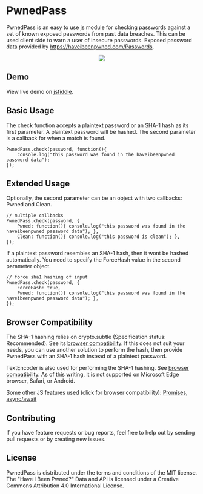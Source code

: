 # PwnedPass
PwnedPass is an easy to use js module for checking passwords against a set of known exposed passwords from past data breaches. This can be used client side to warn a user of insecure passwords. Exposed password data provided by https://haveibeenpwned.com/Passwords. 

<p align="center"> 
<img src="https://github.com/jpxor/pwnedpass/blob/master/images/sample.png">
</p>

## Demo
View live demo on [jsfiddle](https://jsfiddle.net/jpxor/edpg1dxc/10/).

## Basic Usage
The check function accepts a plaintext password or an SHA-1 hash as its first parameter. A plaintext password will be hashed.
The second parameter is a callback for when a match is found. 

    PwnedPass.check(password, function(){
        console.log("this password was found in the haveibeenpwned password data");
    });

## Extended Usage
Optionally, the second parameter can be an object with two callbacks: Pwned and Clean. 

    // multiple callbacks
    PwnedPass.check(password, {
        Pwned: function(){ console.log("this password was found in the haveibeenpwned password data"); },
        Clean: function(){ console.log("this password is clean"); },
    });

If a plaintext password resembles an SHA-1 hash, then it wont be hashed automatically. You need to specify the ForceHash value in the second parameter object. 

    // force sha1 hashing of input
    PwnedPass.check(password, {
        ForceHash: true,
        Pwned: function(){ console.log("this password was found in the haveibeenpwned password data"); },
    });

## Browser Compatibility
The SHA-1 hashing relies on crypto.subtle (Specification status: Recommended). See its [browser compatibility](https://developer.mozilla.org/en-US/docs/Web/API/Crypto/subtle#Browser_compatibility). If this does not suit your needs, you can 
use another solution to perform the hash, then provide PwnedPass with an SHA-1 hash instead of a plaintext password.

TextEncoder is also used for performing the SHA-1 hashing. See [browser compatibility](https://developer.mozilla.org/en-US/docs/Web/API/TextEncoder/TextEncoder#Browser_compatibility). As of this writing, it is not supported on Microsoft Edge browser, Safari, or Android. 

Some other JS features used (click for browser compatibility): [Promises](https://developer.mozilla.org/en-US/docs/Web/JavaScript/Reference/Global_Objects/Promise#Browser_compatibility),   [async/await](https://developer.mozilla.org/en-US/docs/Web/JavaScript/Reference/Operators/async_function#Browser_compatibility)

## Contributing
If you have feature requests or bug reports, feel free to help out by sending pull requests or by creating new issues.

## License
PwnedPass is distributed under the terms and conditions of the MIT license. 
The "Have I Been Pwned?" Data and API is licensed under a Creative Commons Attribution 4.0 International License.
